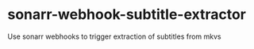 # sonarr-webhook-subtitle-extractor
Use sonarr webhooks to trigger extraction of subtitles from mkvs
